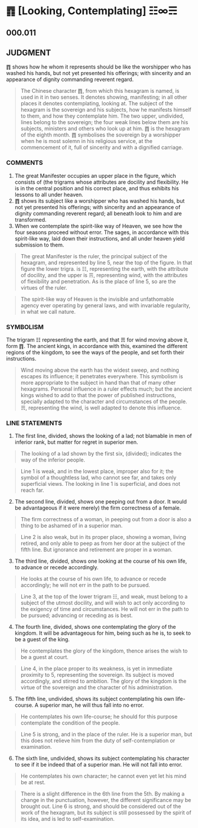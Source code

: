 # ䷓ [Looking, Contemplating] ☷∞☴

## 000.011

## JUDGMENT

䷓ shows how he whom it represents should be like the worshipper who has washed his hands, but not yet presented his offerings; with sincerity and an appearance of dignity commanding reverent regard.

> The Chinese character ䷓, from which this hexagram is named, is used in it in two senses. It denotes showing, manifesting; in all other places it denotes contemplating, looking at. The subject of the hexagram is the sovereign and his subjects, how he manifests himself to them, and how they contemplate him. The two upper, undivided, lines belong to the sovereign; the four weak lines below them are his subjects, ministers and others who look up at him. ䷓ is the hexagram of the eighth month. ䷓ symbolises the sovereign by a worshipper when he is most solemn in his religious service, at the commencement of it, full of sincerity and with a dignified carriage.

### COMMENTS

1. The great Manifester occupies an upper place in the figure, which consists of (the trigrams whose attributes are docility and flexibility. He is in the central position and his correct place, and thus exhibits his lessons to all under heaven.
2. ䷓ shows its subject like a worshipper who has washed his hands, but not yet presented his offerings; with sincerity and an appearance of dignity commanding reverent regard; all beneath look to him and are transformed.
3. When we contemplate the spirit-like way of Heaven, we see how the four seasons proceed without error. The sages, in accordance with this spirit-like way, laid down their instructions, and all under heaven yield submission to them.

> The great Manifester is the ruler, the principal subject of the hexagram, and represented by line 5, near the top of the figure. In that figure the lower trigra. is ☷, representing the earth, with the attribute of docility, and the upper is ☴, representing wind, with the attributes of flexibility and penetration. As is the place of line 5, so are the virtues of the ruler.

> The spirit-like way of Heaven is the invisible and unfathomable agency ever operating by general laws, and with invariable regularity, in what we call nature. 

### SYMBOLISM

The trigram ☷ representing the earth, and that ☴ for wind moving above it, form ䷓. The ancient kings, in accordance with this, examined the different regions of the kingdom, to see the ways of the people, and set forth their instructions.

> Wind moving above the earth has the widest sweep, and nothing escapes its influence; it penetrates everywhere. This symbolism is more appropriate to the subject in hand than that of many other hexagrams. Personal influence in a ruler effects much; but the ancient kings wished to add to that the power of published instructions, specially adapted to the character and circumstances of the people. ☴, representing the wind, is well adapted to denote this influence.

### LINE STATEMENTS

1. The first line, divided, shows the looking of a lad; not blamable in men of inferior rank, but matter for regret in superior men.

> The looking of a lad shown by the first six, (divided); indicates the way of the inferior people.

> Line 1 is weak, and in the lowest place, improper also for it; the symbol of a thoughtless lad, who cannot see far, and takes only superficial views. The looking in line 1 is superficial, and does not reach far.

2. The second line, divided, shows one peeping out from a door. It would be advantageous if it were merely) the firm correctness of a female.

> The firm correctness of a woman, in peeping out from a door is also a thing to be ashamed of in a superior man.

> Line 2 is also weak, but in its proper place, showing a woman, living retired, and only able to peep as from her door at the subject of the fifth line. But ignorance and retirement are proper in a woman.

3. The third line, divided, shows one looking at the course of his own life, to advance or recede accordingly.

> He looks at the course of his own life, to advance or recede accordingly; he will not err in the path to be pursued.

> Line 3, at the top of the lower trigram ☷, and weak, must belong to a subject of the utmost docility, and will wish to act only according to the exigency of time and circumstances. He will not err in the path to be pursued;
advancing or receding as is best.

4. The fourth line, divided, shows one contemplating the glory of the kingdom. It will be advantageous for him, being such as he is, to seek to be a guest of the king.

> He contemplates the glory of the kingdom, thence arises the wish to be a guest at court.

> Line 4, in the place proper to its weakness, is yet in immediate proximity to 5, representing the sovereign. Its subject is moved accordingly, and stirred to ambition. The glory of the kingdom is the virtue of the sovereign and the character of his administration.

5. The fifth line, undivided, shows its subject contemplating his own life-course. A superior man, he will thus fall into no error.

> He contemplates his own life-course; he should for this purpose contemplate the condition of the people.

> Line 5 is strong, and in the place of the ruler. He is a superior man, but this does not relieve him from the duty of self-contemplation or examination.

6. The sixth line, undivided, shows its subject contemplating his character to see if it be indeed that of a superior man. He will not fall into error.

> He contemplates his own character; he cannot even yet let his mind be at rest.

> There is a slight difference in the 6th line from the 5th. By making a change in the punctuation, however, the different significance may be brought out. Line 6 is strong, and should be considered out of the work of the hexagram, but its subject is still possessed by the spirit of its idea, and is led to self-examination.
